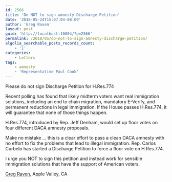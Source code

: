 ```yaml
---
id: 2566
title: 'Do NOT to sign amnesty Discharge Petition'
date: '2018-05-24T15:07:04-08:00'
author: 'Greg Raven'
layout: post
guid: 'http://localhost:10004/?p=2566'
permalink: /2018/05/do-not-to-sign-amnesty-discharge-petition/
algolia_searchable_posts_records_count:
    - '1'
categories:
    - Letters
tags:
    - amnesty
    - 'Representative Paul Cook'
---
```


Please do not sign Discharge Petition for H.Res.774

Recent polling has found that likely midterm voters want real immigration solutions, including an end to chain migration, mandatory E-Verify, and permanent reductions in legal immigration. If the House passes H.Res.774, it will guarantee that none of those things happen.

H.Res.774, introduced by Rep. Jeff Denham, would set up floor votes on four different DACA amnesty proposals.

Make no mistake … this is a clear effort to pass a clean DACA amnesty with no effort to fix the problems that lead to illegal immigration. Rep. Carlos Curbelo has started a Discharge Petition to force a floor vote on H.Res.774.

I urge you NOT to sign this petition and instead work for sensible immigration solutions that have the support of American voters.

[Greg Raven](https://www.gregraven.org/), Apple Valley, CA